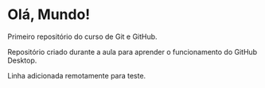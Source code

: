 # Olá, Mundo!
 Primeiro repositório do curso de Git e GitHub.

 Repositório criado durante a aula para aprender o funcionamento do GitHub Desktop.

Linha adicionada remotamente para teste.
